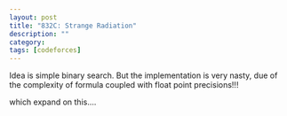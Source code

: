 ```yaml
---
layout: post
title: "832C: Strange Radiation"
description: ""
category: 
tags: [codeforces]
---
```


Idea is simple binary search. But the implementation is very nasty, due of the complexity of formula coupled with float point precisions!!!

which expand on this....

